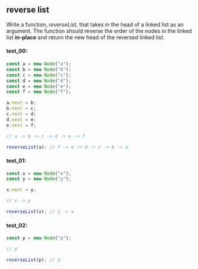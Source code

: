 ## reverse list

Write a function, _reverseList_, that takes in the head of a linked list as an argument. The
function should reverse the order of the nodes in the linked list **in-place** and return the new head
of the reversed linked list.

#### test_00:

```js
const a = new Node("a");
const b = new Node("b");
const c = new Node("c");
const d = new Node("d");
const e = new Node("e");
const f = new Node("f");

a.next = b;
b.next = c;
c.next = d;
d.next = e;
e.next = f;

// a -> b -> c -> d -> e -> f

reverseList(a); // f -> e -> d -> c -> b -> a
```

#### test_01:

```js
const x = new Node("x");
const y = new Node("y");

x.next = y;

// x -> y

reverseList(x); // y -> x
```

#### test_02:

```js
const p = new Node("p");

// p

reverseList(p); // p
```